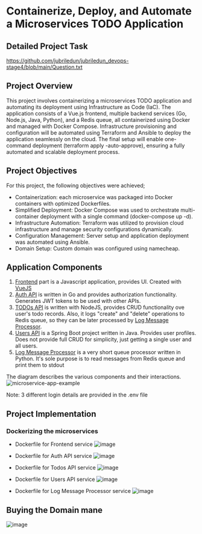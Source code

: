 # Containerize, Deploy, and Automate a Microservices TODO Application

## Detailed Project Task
https://github.com/jubriledun/jubriledun_devops-stage4/blob/main/Question.txt

## Project Overview
This project involves containerizing a microservices TODO application and automating its deployment using Infrastructure as Code (IaC). The application consists of a Vue.js frontend, multiple backend services (Go, Node.js, Java, Python), and a Redis queue, all containerized using Docker and managed with Docker Compose. Infrastructure provisioning and configuration will be automated using Terraform and Ansible to deploy the application seamlessly on the cloud. The final setup will enable one-command deployment (terraform apply -auto-approve), ensuring a fully automated and scalable deployment process.

## Project Objectives
For this project, the following objectives were achieved;

- Containerization: each microservice was packaged into Docker containers with optimized Dockerfiles.
- Simplified Deployment: Docker Compose was used to orchestrate multi-container deployment with a single command (docker-compose up -d).
- Infrastructure Automation: Terraform was utilized to provision cloud infrastructure and manage security configurations dynamically.
- Configuration Management: Server setup and application deployment was automated using Ansible.
- Domain Setup: Custom domain was configured using namecheap.

## Application Components

1. [Frontend](/frontend) part is a Javascript application, provides UI. Created with [VueJS](http://vuejs.org)
2. [Auth API](/auth-api) is written in Go and provides authorization functionality. Generates JWT tokens to be used with other APIs.
3. [TODOs API](/todos-api) is written with NodeJS, provides CRUD functionality ove user's todo records. Also, it logs "create" and "delete" operations to Redis queue, so they can be later processed by [Log Message Processor](/log-message-processor).
4. [Users API](/users-api) is a Spring Boot project written in Java. Provides user profiles. Does not provide full CRUD for simplicity, just getting a single user and all users.
5. [Log Message Processor](/log-message-processor) is a very short queue processor written in Python. It's sole purpose is to read messages from Redis queue and print them to stdout


The diagram describes the various components and their interactions.
![microservice-app-example](https://user-images.githubusercontent.com/1905821/34918427-a931d84e-f952-11e7-85a0-ace34a2e8edb.png)

Note: 3 different login details are provided in the .env file 


## Project Implementation

### Dockerizing the microservices
- Dockerfile for Frontend service
  ![image](https://github.com/user-attachments/assets/7d209343-5210-406d-816a-939d55c341d2)
  
- Dockerfile for Auth API service
  ![image](https://github.com/user-attachments/assets/08caf2da-cd7a-46af-8457-483d6587c910)

- Dockerfile for Todos API service
  ![image](https://github.com/user-attachments/assets/1624e4cf-ba25-4fc8-a5d3-8cd7d994ca56)

- Dockerfile for Users API service
  ![image](https://github.com/user-attachments/assets/21930174-57c5-4d57-996d-c1d6075e761d)

- Dockerfile for Log Message Processor service
  ![image](https://github.com/user-attachments/assets/d7b020e3-1a67-4461-b20d-7f921d445572)






  


## Buying the Domain mane
![image](https://github.com/user-attachments/assets/8ead64c8-684b-49c2-b5e0-5a14036227e6) <br> <br>

